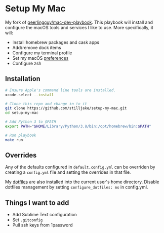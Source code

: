 # Setup My Mac

My fork of [geerlingguy/mac-dev-playbook](https://github.com/geerlingguy/mac-dev-playbook). This playbook will install and configure the macOS tools and services I like to use. More specifically, it will:

- Install homebrew packages and cask apps
- Add/remove dock items
- Configure my terminal profile
- Set my macOS [preferences](https://github.com/stilljake/dotfiles/blob/master/.osx)
- Configure zsh

## Installation

```bash
# Ensure Apple's command line tools are installed.
xcode-select --install

# Clone this repo and change in to it
git clone https://github.com/stilljake/setup-my-mac.git
cd setup-my-mac

# Add Python 3 to $PATH
export PATH="$HOME/Library/Python/3.8/bin:/opt/homebrew/bin:$PATH"

# Run playbook
make run
```

## Overrides
Any of the defaults configured in `default.config.yml` can be overriden by creating a `config.yml` file and setting the overrides in that file. 

My [dotfiles](https://github.com/stilljake/dotfiles) are also installed into the current user's home directory.
Disable dotfiles management by setting `configure_dotfiles: no` in config.yml.

## Things I want to add

- Add Sublime Text configuration
- Set `.gitconfig`
- Pull ssh keys from 1password